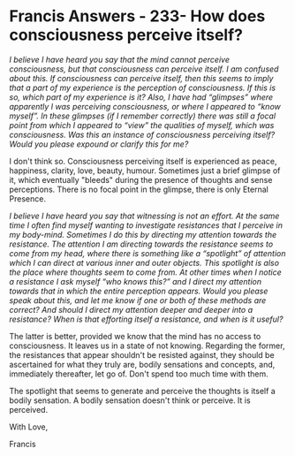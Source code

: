 # Francis Answers - 233- How does consciousness perceive itself?

_I believe I have heard you say that the mind cannot perceive consciousness, but that consciousness can perceive itself. I am confused about this. If consciousness can perceive itself, then this seems to imply that a part of my experience is the perception of consciousness. If this is so, which part of my experience is it? Also, I have had “glimpses” where apparently I was perceiving consciousness, or where I appeared to “know myself”. In these glimpses (if I remember correctly) there was still a focal point from which I appeared to “view” the qualities of myself, which was consciousness. Was this an instance of consciousness perceiving itself? Would you please expound or clarify this for me?_

I don't think so. Consciousness perceiving itself is experienced as peace, happiness, clarity, love, beauty, humour. Sometimes just a brief glimpse of it, which eventually "bleeds" during the presence of thoughts and sense perceptions. There is no focal point in the glimpse, there is only Eternal Presence.

_I believe I have heard you say that witnessing is not an effort. At the same time I often find myself wanting to investigate resistances that I perceive in my body-mind. Sometimes I do this by directing my attention towards the resistance. The attention I am directing towards the resistance seems to come from my head, where there is something like a “spotlight” of attention which I can direct at various inner and outer objects. This spotlight is also the place where thoughts seem to come from. At other times when I notice a resistance I ask myself “who knows this?” and I direct my attention towards that in which the entire perception appears. Would you please speak about this, and let me know if one or both of these methods are correct? And should I direct my attention deeper and deeper into a resistance? When is that efforting itself a resistance, and when is it useful?_

The latter is better, provided we know that the mind has no access to consciousness. It leaves us in a state of not knowing. Regarding the former, the resistances that appear shouldn't be resisted against, they should be ascertained for what they truly are, bodily sensations and concepts, and, immediately thereafter, let go of. Don't spend too much time with them. 

The spotlight that seems to generate and perceive the thoughts is itself a bodily sensation. A bodily sensation doesn't think or perceive. It is perceived.

With Love,

Francis

